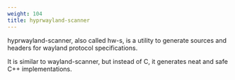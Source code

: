 ```yaml
---
weight: 104
title: hyprwayland-scanner
---
```


hyprwayland-scanner, also called hw-s, is a utility to generate sources and headers
for wayland protocol specifications.

It is similar to wayland-scanner, but instead of C, it generates neat and safe C++ implementations.

